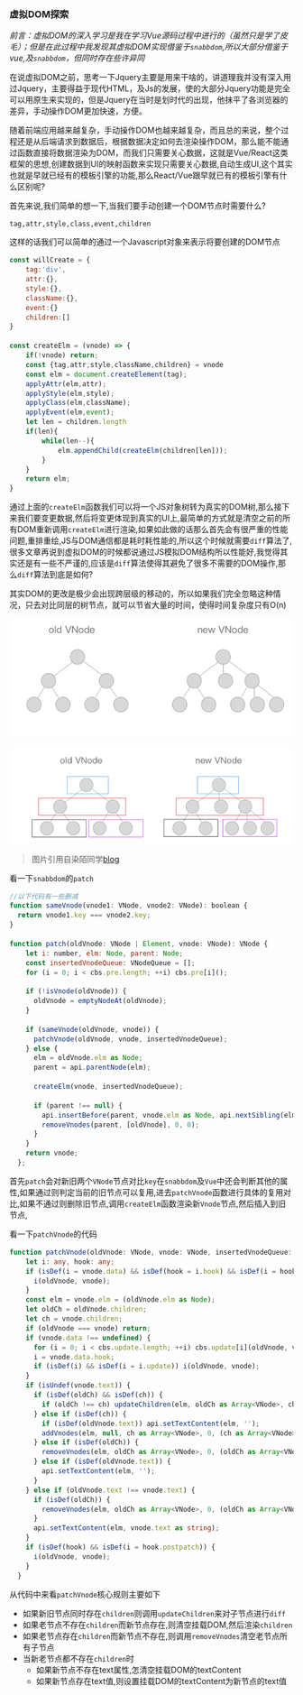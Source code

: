 ### 						虚拟DOM探索

​	*前言：虚拟DOM的深入学习是我在学习Vue源码过程中进行的（虽然只是学了皮毛）；但是在此过程中我发现其虚拟DOM实现借鉴于`snabbdom`,所以大部分借鉴于vue,及`snabbdom`，但同时存在些许异同*

​	在说虚拟DOM之前，思考一下Jquery主要是用来干啥的，讲道理我并没有深入用过Jquery，主要得益于现代HTML，及Js的发展，使的大部分Jquery功能是完全可以用原生来实现的，但是Jquery在当时是划时代的出现，他抹平了各浏览器的差异，手动操作DOM更加快速，方便。

​	随着前端应用越来越复杂，手动操作DOM也越来越复杂，而且总的来说，整个过程还是从后端请求到数据后，根据数据决定如何去渲染操作DOM，那么能不能通过函数直接将数据渲染为DOM，而我们只需要关心数据，这就是Vue/React这类框架的思想,创建数据到UI的映射函数来实现只需要关心数据,自动生成UI,这个其实也就是早就已经有的模板引擎的功能,那么React/Vue跟早就已有的模板引擎有什么区别呢?

首先来说,我们简单的想一下,当我们要手动创建一个DOM节点时需要什么?

```
tag,attr,style,class,event,children
```

这样的话我们可以简单的通过一个Javascript对象来表示将要创建的DOM节点

```js
const willCreate = {
    tag:'div',
    attr:{},
    style:{},
    className:{},
    event:{}
    children:[]
}

const createElm = (vnode) => {
    if(!vnode) return;
    const {tag,attr,style,className,children} = vnode
    const elm = document.createElement(tag);
    applyAttr(elm,attr);
    applyStyle(elm,style);
    applyClass(elm,className);
    applyEvent(elm,event);
    let len = children.length
    if(len){
        while(len--){
            elm.appendChild(createElm(children[len]));
        }
    }
    return elm;
}
```

通过上面的`createElm`函数我们可以将一个JS对象树转为真实的DOM树,那么接下来我们要变更数据,然后将变更体现到真实的UI上,最简单的方式就是清空之前的所有DOM重新调用`createElm`进行渲染,如果如此做的话那么首先会有很严重的性能问题,重排重绘,JS与DOM通信都是耗时耗性能的,所以这个时候就需要`diff`算法了,很多文章再说到虚拟DOM的时候都说通过JS模拟DOM结构所以性能好,我觉得其实还是有一些不严谨的,应该是`diff`算法使得其避免了很多不需要的DOM操作,那么`diff`算法到底是如何?

其实DOM的更改是极少会出现跨层级的移动的，所以如果我们完全忽略这种情况，只去对比同层的树节点，就可以节省大量的时间，使得时间复杂度只有O(n)

![](https://raw.githubusercontent.com/DrugsZ/blog/master/%E8%99%9A%E6%8B%9FDOM%E4%B8%8Ediff/images/beforediff.png)

![](https://raw.githubusercontent.com/DrugsZ/blog/master/%E8%99%9A%E6%8B%9FDOM%E4%B8%8Ediff/images/diffing.png)

> 图片引用自染陌同学[blog](https://github.com/answershuto/Blog/blob/master/blogs/VirtualDOM%E4%B8%8Ediff(Vue%E5%AE%9E%E7%8E%B0).MarkDown)

看一下`snabbdom`的`patch`

```js
//以下代码有一些删减
function sameVnode(vnode1: VNode, vnode2: VNode): boolean {
  return vnode1.key === vnode2.key;
}

function patch(oldVnode: VNode | Element, vnode: VNode): VNode {
    let i: number, elm: Node, parent: Node;
    const insertedVnodeQueue: VNodeQueue = [];
    for (i = 0; i < cbs.pre.length; ++i) cbs.pre[i]();

    if (!isVnode(oldVnode)) {
      oldVnode = emptyNodeAt(oldVnode);
    }

    if (sameVnode(oldVnode, vnode)) {
      patchVnode(oldVnode, vnode, insertedVnodeQueue);
    } else {
      elm = oldVnode.elm as Node;
      parent = api.parentNode(elm);

      createElm(vnode, insertedVnodeQueue);

      if (parent !== null) {
        api.insertBefore(parent, vnode.elm as Node, api.nextSibling(elm));
        removeVnodes(parent, [oldVnode], 0, 0);
      }
    }
    return vnode;
  };
```

首先`patch`会对新旧两个`VNode`节点对比`key`在`snabbdom`及`Vue`中还会判断其他的属性,如果通过则判定当前的旧节点可以复用,进去`patchVnode`函数进行具体的复用对比,如果不通过则删除旧节点,调用`createElm`函数渲染新`Vnode`节点,然后插入到旧节点,

看一下`patchVnode`的代码

```typescript
function patchVnode(oldVnode: VNode, vnode: VNode, insertedVnodeQueue: VNodeQueue) {
    let i: any, hook: any;
    if (isDef(i = vnode.data) && isDef(hook = i.hook) && isDef(i = hook.prepatch)) {
      i(oldVnode, vnode);
    }
    const elm = vnode.elm = (oldVnode.elm as Node);
    let oldCh = oldVnode.children;
    let ch = vnode.children;
    if (oldVnode === vnode) return;
    if (vnode.data !== undefined) {
      for (i = 0; i < cbs.update.length; ++i) cbs.update[i](oldVnode, vnode);
      i = vnode.data.hook;
      if (isDef(i) && isDef(i = i.update)) i(oldVnode, vnode);
    }
    if (isUndef(vnode.text)) {
      if (isDef(oldCh) && isDef(ch)) {
        if (oldCh !== ch) updateChildren(elm, oldCh as Array<VNode>, ch as Array<VNode>, insertedVnodeQueue);
      } else if (isDef(ch)) {
        if (isDef(oldVnode.text)) api.setTextContent(elm, '');
        addVnodes(elm, null, ch as Array<VNode>, 0, (ch as Array<VNode>).length - 1, insertedVnodeQueue);
      } else if (isDef(oldCh)) {
        removeVnodes(elm, oldCh as Array<VNode>, 0, (oldCh as Array<VNode>).length - 1);
      } else if (isDef(oldVnode.text)) {
        api.setTextContent(elm, '');
      }
    } else if (oldVnode.text !== vnode.text) {
      if (isDef(oldCh)) {
        removeVnodes(elm, oldCh as Array<VNode>, 0, (oldCh as Array<VNode>).length - 1);
      }
      api.setTextContent(elm, vnode.text as string);
    }
    if (isDef(hook) && isDef(i = hook.postpatch)) {
      i(oldVnode, vnode);
    }
  }
```

从代码中来看`patchVnode`核心规则主要如下

- 如果新旧节点同时存在`children`则调用`updateChildren`来对子节点进行`diff`
- 如果老节点不存在`children`而新节点存在,则清空挂载DOM,然后渲染`children`
- 如果老节点存在`children`而新节点不存在,则调用`removeVnodes`清空老节点所有子节点
- 当新老节点都不存在`children`时
  - 如果新节点不存在text属性,怎清空挂载DOM的textContent
  - 如果新节点存在text值,则设置挂载DOM的textContent为新节点的text值
